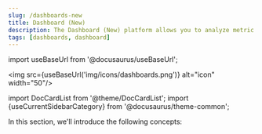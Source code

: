 ```yaml
---
slug: /dashboards-new
title: Dashboard (New)
description: The Dashboard (New) platform allows you to analyze metric and log data on the same dashboard, in a streamlined user experience.
tags: [dashboards, dashboard]
---
```


import useBaseUrl from '@docusaurus/useBaseUrl';

<img src={useBaseUrl('img/icons/dashboards.png')} alt="icon" width="50"/>

import DocCardList from '@theme/DocCardList';
import {useCurrentSidebarCategory} from '@docusaurus/theme-common';

In this section, we'll introduce the following concepts:

<DocCardList items={useCurrentSidebarCategory().items}/>
 
